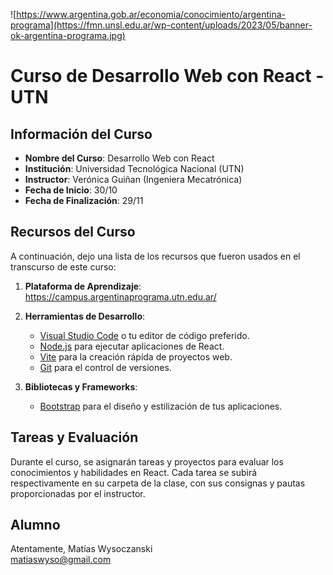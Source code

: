 ![https://www.argentina.gob.ar/economia/conocimiento/argentina-programa](https://fmn.unsl.edu.ar/wp-content/uploads/2023/05/banner-ok-argentina-programa.jpg)
# Curso de Desarrollo Web con React - UTN

## Información del Curso

- **Nombre del Curso**: Desarrollo Web con React
- **Institución**: Universidad Tecnológica Nacional (UTN)
- **Instructor**: Verónica Guiñan (Ingeniera Mecatrónica)
- **Fecha de Inicio**: 30/10
- **Fecha de Finalización**: 29/11

## Recursos del Curso

A continuación, dejo una lista de los recursos que fueron usados en el transcurso de este curso:

1. **Plataforma de Aprendizaje**: https://campus.argentinaprograma.utn.edu.ar/

2. **Herramientas de Desarrollo**:
   - [Visual Studio Code](https://code.visualstudio.com/) o tu editor de código preferido.
   - [Node.js](https://nodejs.org/) para ejecutar aplicaciones de React.
   - [Vite](https://vitejs.dev/) para la creación rápida de proyectos web.
   - [Git](https://git-scm.com/) para el control de versiones.

3. **Bibliotecas y Frameworks**:
   - [Bootstrap](https://getbootstrap.com/) para el diseño y estilización de tus aplicaciones.

## Tareas y Evaluación

Durante el curso, se asignarán tareas y proyectos para evaluar los conocimientos y habilidades en React. Cada tarea se subirá respectivamente en su carpeta de la clase, con sus consignas y pautas proporcionadas por el instructor.

## Alumno
Atentamente, Matías Wysoczanski  
matiaswyso@gmail.com